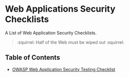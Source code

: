 # Web Applications Security Checklists
A List of Web Application Security Checklists.

> :squirrel:  Half of the Web must be wiped out :squirrel:
 


## Table of Contents
 * [OWASP Web Application Security Testing Checklist](OWASP/OWASP%20Web%20Application%20Security%20Testing%20Checklist.md)

